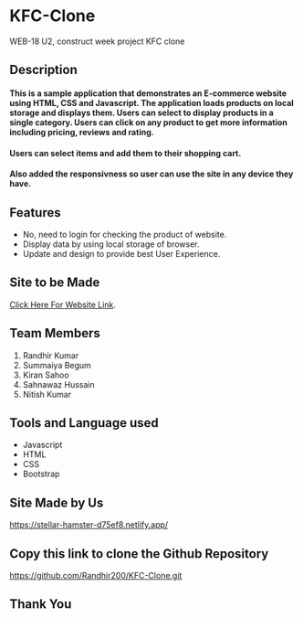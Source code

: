 # KFC-Clone
WEB-18 U2, construct week project KFC clone

## Description
#### This is a sample application that demonstrates an E-commerce website using HTML, CSS and Javascript. The application loads products on local storage and displays them. Users can select to display products in a single category. Users can click on any product to get more information including pricing, reviews and rating.

#### Users can select items and add them to their shopping cart.

#### Also added the responsivness so user can use the site in any device they have.

## Features
- No, need to login for checking the product of website.
- Display data by using local storage of browser.
- Update and design to provide best User Experience.

## Site to be Made
 [Click Here For Website Link](https://www.kfc.com/?georedirect=false).

## Team Members
1. Randhir Kumar 
2. Summaiya Begum 
3. Kiran Sahoo
4. Sahnawaz Hussain 
5. Nitish Kumar

## Tools and Language used
- Javascript
- HTML
- CSS
- Bootstrap

## Site Made by Us
https://stellar-hamster-d75ef8.netlify.app/

## Copy this link to clone the Github Repository
https://github.com/Randhir200/KFC-Clone.git


## Thank You


